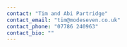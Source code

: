 ```yaml
---
contact: "Tim and Abi Partridge"
contact_email: "tim@modeseven.co.uk"
contact_phone: "07786 240963"
contact_bio: ""
---
```

